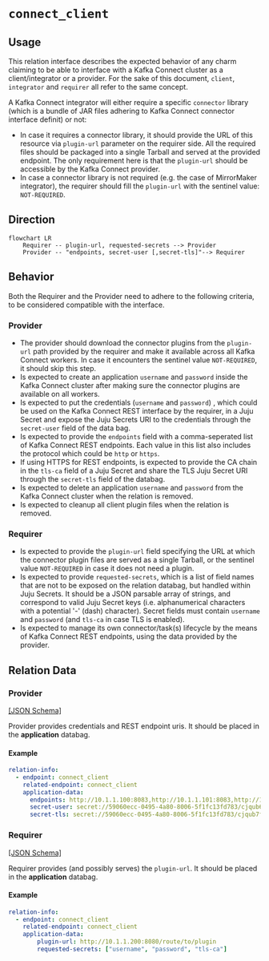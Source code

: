 # `connect_client`

## Usage

This relation interface describes the expected behavior of any charm claiming to be able to interface with a Kafka Connect cluster as a client/integrator or a provider. For the sake of this document,  `client`, `integrator` and `requirer` all refer to the same concept.

A Kafka Connect integrator will either require a specific `connector` library (which is a bundle of JAR files adhering to Kafka Connect connector interface definit) or not:

- In case it requires a connector library, it should provide the URL of this resource via `plugin-url` parameter on the requirer side. All the required files should be packaged into a single Tarball and served at the provided endpoint. The only requirement here is that the `plugin-url` should be accessible by the Kafka Connect provider.
- In case a connector library is not required (e.g. the case of MirrorMaker integrator), the requirer should fill the `plugin-url` with the sentinel value: `NOT-REQUIRED`.

## Direction

```mermaid
flowchart LR
    Requirer -- plugin-url, requested-secrets --> Provider
    Provider -- "endpoints, secret-user [,secret-tls]"--> Requirer
```

## Behavior

Both the Requirer and the Provider need to adhere to the following criteria, to be considered compatible with the interface.

### Provider

- The provider should download the connector plugins from the `plugin-url` path provided by the requirer and make it available across all Kafka Connect workers. In case it encounters the sentinel value `NOT-REQUIRED`, it should skip this step.
- Is expected to create an application `username` and `password` inside the Kafka Connect cluster after making sure the connector plugins are available on all workers.
- Is expected to put the credentials (`username` and `password`) , which could be used on the Kafka Connect REST interface by the requirer, in a Juju Secret and expose the Juju Secrets URI to the credentials through the `secret-user` field of the data bag.
- Is expected to provide the `endpoints` field with a comma-seperated list of Kafka Connect REST endpoints. Each value in this list also includes the protocol which could be `http` or `https`.
- If using HTTPS for REST endpoints, is expected to provide the CA chain in the `tls-ca` field of a Juju Secret and share the TLS Juju Secret URI through the `secret-tls` field of the databag.
- Is expected to delete an application `username` and `password` from the Kafka Connect cluster when the relation is removed.
- Is expected to cleanup all client plugin files when the relation is removed.

### Requirer

- Is expected to provide the `plugin-url` field specifying the URL at which the connector plugin files are served as a single Tarball, or the sentinel value `NOT-REQUIRED` in case it does not need a plugin.
- Is expected to provide `requested-secrets`, which is a list  of field names that are not to be exposed on the relation databag, but  handled within Juju Secrets. It should be a JSON parsable array of  strings, and correspond to valid Juju Secret keys (i.e. alphanumerical  characters with a potential '-' (dash) character). Secret fields must  contain `username` and `password` (and `tls-ca` in case TLS is enabled).
- Is expected to manage its own connector/task(s) lifecycle by the means of Kafka Connect REST endpoints, using the data provided by the provider.

## Relation Data

### Provider

[\[JSON Schema\]](./schemas/provider.json)

Provider provides credentials and REST endpoint uris. It should be placed in the **application** databag.

#### Example

```yaml
relation-info:
  - endpoint: connect_client
    related-endpoint: connect_client
    application-data:
      endpoints: http://10.1.1.100:8083,http://10.1.1.101:8083,http://10.1.1.102:8083
      secret-user: secret://59060ecc-0495-4a80-8006-5f1fc13fd783/cjqub6vubg2s77p3nio0
      secret-tls: secret://59060ecc-0495-4a80-8006-5f1fc13fd783/cjqub7fubg2s77p3niog
```

### Requirer

[\[JSON Schema\]](./schemas/requirer.json)

Requirer provides (and possibly serves) the `plugin-url`. It should be placed in the **application** databag.

#### Example

```yaml
relation-info:
  - endpoint: connect_client
    related-endpoint: connect_client
    application-data:
        plugin-url: http://10.1.1.200:8080/route/to/plugin
        requested-secrets: ["username", "password", "tls-ca"]
```


